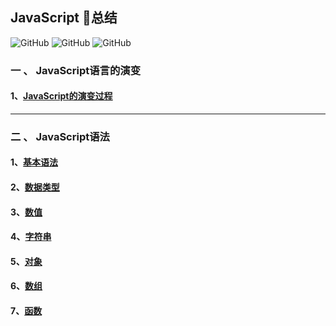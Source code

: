 
## JavaScript :rocket:总结

![GitHub](https://img.shields.io/github/license/mashape/apistatus.svg)
![GitHub](https://img.shields.io/apm/l/:packageName.svg)
![GitHub](https://img.shields.io/uptimerobot/ratio/212.svg?color=21&label=2&logo=12&logoColor=12121)

### 一 、 JavaScript语言的演变

   #### 1、[JavaScript的演变过程](./doc/evolutionofjs.md)
--------------------------------------------------------
### 二 、 JavaScript语法

   #### 1、[基本语法](./doc/grammar.md)

   #### 2、[数据类型](./doc/datatype.md)

   #### 3、[数值](./doc/numericalvalue.md)

   #### 4、[字符串](./doc/string.md)

   #### 5、[对象](./doc/object.md)

   #### 6、[数组](./doc/array.md)

   #### 7、[函数](./doc/function.md)